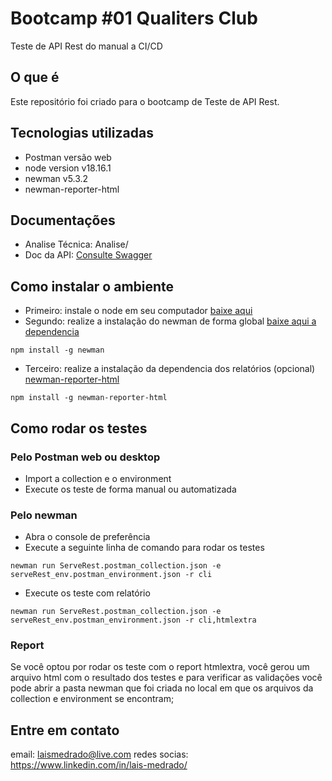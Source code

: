# Bootcamp #01 Qualiters Club
Teste de API Rest do manual a CI/CD
## O que é
Este repositório foi criado para o bootcamp de Teste de API Rest.
## Tecnologias utilizadas
- Postman versão web
- node version v18.16.1
- newman v5.3.2
- newman-reporter-html
## Documentações
- Analise Técnica: Analise/
- Doc da API: [Consulte Swagger](https://serverest.dev/#/)
## Como instalar o ambiente
- Primeiro: instale o node em seu computador [baixe aqui](https://nodejs.org/en/download)
- Segundo: realize a instalação do newman de forma global [baixe aqui a dependencia](https://www.npmjs.com/package/newman)
```
npm install -g newman
```
- Terceiro: realize a instalação da dependencia dos relatórios (opcional) [newman-reporter-html
](https://www.npmjs.com/package/newman-reporter-html)
```
npm install -g newman-reporter-html
```
## Como rodar os testes
### Pelo Postman web ou desktop
- Import a collection e o environment
- Execute os teste de forma manual ou automatizada
### Pelo newman
- Abra o console de preferência
- Execute a seguinte linha de comando para rodar os testes
```
newman run ServeRest.postman_collection.json -e serveRest_env.postman_environment.json -r cli
```
- Execute os teste com relatório
```
newman run ServeRest.postman_collection.json -e serveRest_env.postman_environment.json -r cli,htmlextra
```
### Report
Se você optou por rodar os teste com o report htmlextra, você gerou um arquivo html com o resultado dos testes e para verificar as validações você pode abrir a pasta newman que foi criada no local em que os arquivos da collection e environment se encontram;

## Entre em contato
email: laismedrado@live.com
redes socias: https://www.linkedin.com/in/lais-medrado/
